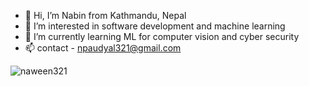 - 👋 Hi, I’m Nabin from Kathmandu, Nepal
- 👀 I’m interested in software development and machine learning
- 🌱 I’m currently learning ML for computer vision and cyber security
- 📫 contact - npaudyal321@gmail.com

<p align="center">
  <img align="left" src="https://github-readme-stats-naween321.vercel.app/api?username=naween321&count_private=true&show_icons=true&theme=tokyonight" alt="naween321"/>
<!--   <img align="right" src="https://github-readme-stats-naween321.vercel.app/api/top-langs/?username=naween321&theme=tokyonight&hide_langs_below=1"/> -->
</p>
<!---
naween321/naween321 is a ✨ special ✨ repository because its `README.md` (this file) appears on your GitHub profile.
You can click the Preview link to take a look at your changes.
--->
